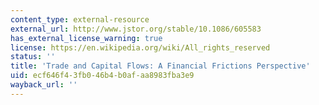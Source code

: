 ```yaml
---
content_type: external-resource
external_url: http://www.jstor.org/stable/10.1086/605583
has_external_license_warning: true
license: https://en.wikipedia.org/wiki/All_rights_reserved
status: ''
title: 'Trade and Capital Flows: A Financial Frictions Perspective'
uid: ecf646f4-3fb0-46b4-b0af-aa8983fba3e9
wayback_url: ''
---
```

